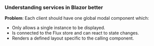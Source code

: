 ### Understanding services in Blazor better

**Problem**: Each client should have one global modal component which:
+ Only allows a single instance to be displayed.
+ Is connected to the Flux store and can react to state changes.
+ Renders a defined layout specific to the calling component.
